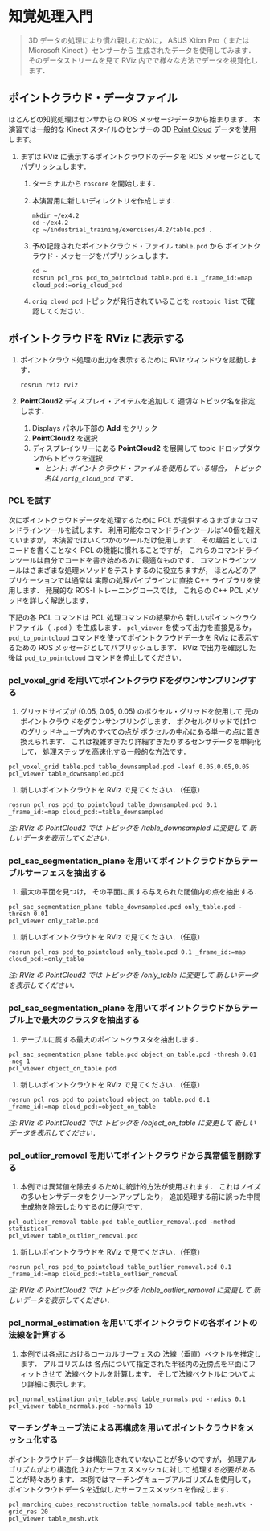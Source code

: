 # 知覚処理入門

> 3D データの処理により慣れ親しむために，
  ASUS Xtion Pro（ または Microsoft Kinect ）センサーから
  生成されたデータを使用してみます．
  そのデータストリームを見て
  RViz 内でで様々な方法でデータを視覚化します．


## ポイントクラウド・データファイル

ほとんどの知覚処理はセンサからの
ROS メッセージデータから始まります．
本演習では一般的な Kinect スタイルのセンサーの 3D
[Point Cloud](http://docs.ros.org/api/sensor_msgs/html/msg/PointCloud2.html)
データを使用します。

1. まずは RViz に表示するポイントクラウドのデータを
   ROS メッセージとしてパブリッシュします．

   1. ターミナルから `roscore` を開始します．

   1. 本演習用に新しいディレクトリを作成します．

      ```
      mkdir ~/ex4.2
      cd ~/ex4.2
      cp ~/industrial_training/exercises/4.2/table.pcd .
      ```

   1. 予め記録されたポイントクラウド・ファイル `table.pcd` から
      ポイントクラウド・メッセージをパブリッシュします．

      ```
      cd ~
      rosrun pcl_ros pcd_to_pointcloud table.pcd 0.1 _frame_id:=map cloud_pcd:=orig_cloud_pcd
      ```

   1. `orig_cloud_pcd` トピックが発行されていることを
      `rostopic list` で確認してください．


## ポイントクラウドを RViz に表示する

1. ポイントクラウド処理の出力を表示するために
   RViz ウィンドウを起動します．

   ```
   rosrun rviz rviz
   ```

1. **PointCloud2** ディスプレイ・アイテムを追加して
   適切なトピック名を指定します．

   1. Displays パネル下部の **Add** をクリック
   1. **PointCloud2** を選択
   1. ディスプレイツリーにある **PointCloud2** を展開して
      topic ドロップダウンからトピックを選択
      * _ヒント: ポイントクラウド・ファイルを使用している場合，
        トピック名は `/orig_cloud_pcd` です．_


### PCL を試す

次にポイントクラウドデータを処理するために
PCL が提供するさまざまなコマンドラインツールを試します．
利用可能なコマンドラインツールは140個を超えていますが，
本演習ではいくつかのツールだけ使用します．
その趣旨としてはコードを書くことなく PCL の機能に慣れることですが，
これらのコマンドラインツールは自分でコードを書き始めるのに最適なものです．
コマンドラインツールはさまざまな処理メソッドをテストするのに役立ちますが，
ほとんどのアプリケーションでは通常は
実際の処理パイプラインに直接 C++ ライブラリを使用します．
発展的な ROS-I トレーニングコースでは，
これらの C++ PCL メソッドを詳しく解説します．

下記の各 PCL コマンドは PCL 処理コマンドの結果から
新しいポイントクラウドファイル（ `.pcd` ）を生成します．
`pcl_viewer` を使って出力を直接見るか，
`pcd_to_pointcloud` コマンドを使ってポイントクラウドデータを
RViz に表示するための ROS メッセージとしてパブリッシュします．
RViz で出力を確認した後は `pcd_to_pointcloud` コマンドを停止してください．


### pcl_voxel_grid を用いてポイントクラウドをダウンサンプリングする

1. グリッドサイズが (0.05, 0.05, 0.05) のボクセル・グリッドを使用して
   元のポイントクラウドをダウンサンプリングします．
   ボクセルグリッドでは1つのグリッドキューブ内のすべての点が
   ボクセルの中心にある単一の点に置き換えられます．
   これは複雑すぎたり詳細すぎたりするセンサデータを単純化して，
   処理ステップを高速化する一般的な方法です．

  ```
  pcl_voxel_grid table.pcd table_downsampled.pcd -leaf 0.05,0.05,0.05
  pcl_viewer table_downsampled.pcd
  ```

1. 新しいポイントクラウドを
   RViz で見てください．（任意）

  ```
  rosrun pcl_ros pcd_to_pointcloud table_downsampled.pcd 0.1 _frame_id:=map cloud_pcd:=table_downsampled
  ```

  _注: RViz の PointCloud2 では
      トピックを */table_downsampled* に変更して
      新しいデータを表示してください．_


### pcl_sac_segmentation_plane を用いてポイントクラウドからテーブルサーフェスを抽出する

1. 最大の平面を見つけ，
   その平面に属する与えられた閾値内の点を抽出する．

  ```
  pcl_sac_segmentation_plane table_downsampled.pcd only_table.pcd -thresh 0.01
  pcl_viewer only_table.pcd
  ```

1. 新しいポイントクラウドを
   RViz で見てください．（任意）

  ```
  rosrun pcl_ros pcd_to_pointcloud only_table.pcd 0.1 _frame_id:=map cloud_pcd:=only_table
  ```

  _注: RViz の PointCloud2 では
    トピックを */only_table* に変更して
    新しいデータを表示してください．_


### pcl_sac_segmentation_plane を用いてポイントクラウドからテーブル上で最大のクラスタを抽出する

1. テーブルに属する最大のポイントクラスタを抽出します．

  ```
  pcl_sac_segmentation_plane table.pcd object_on_table.pcd -thresh 0.01 -neg 1
  pcl_viewer object_on_table.pcd
  ```

1. 新しいポイントクラウドを
   RViz で見てください．（任意）

  ```
  rosrun pcl_ros pcd_to_pointcloud object_on_table.pcd 0.1 _frame_id:=map cloud_pcd:=object_on_table
  ```

  _注: RViz の PointCloud2 では
    トピックを */object_on_table* に変更して
    新しいデータを表示してください．_


### pcl_outlier_removal を用いてポイントクラウドから異常値を削除する

1. 本例では異常値を除去するために統計的方法が使用されます．
   これはノイズの多いセンサデータをクリーンアップしたり，
   追加処理する前に誤った中間生成物を除去したりするのに便利です．

  ```
  pcl_outlier_removal table.pcd table_outlier_removal.pcd -method statistical
  pcl_viewer table_outlier_removal.pcd
  ```

1. 新しいポイントクラウドを
   RViz で見てください．（任意）

  ```
  rosrun pcl_ros pcd_to_pointcloud table_outlier_removal.pcd 0.1 _frame_id:=map cloud_pcd:=table_outlier_removal
  ```

  _注: RViz の PointCloud2 では
    トピックを */table_outlier_removal* に変更して
    新しいデータを表示してください．_


### pcl_normal_estimation を用いてポイントクラウドの各ポイントの法線を計算する

1. 本例では各点におけるローカルサーフェスの
   法線（垂直）ベクトルを推定します．
   アルゴリズムは
   各点について指定された半径内の近傍点を平面にフィットさせて
   法線ベクトルを計算します．
   そして法線ベクトルについてより詳細に表示します。

  ```
  pcl_normal_estimation only_table.pcd table_normals.pcd -radius 0.1
  pcl_viewer table_normals.pcd -normals 10
  ```


### マーチングキューブ法による再構成を用いてポイントクラウドをメッシュ化する

ポイントクラウドデータは構造化されていないことが多いのですが，
処理アルゴリズムがより構造化されたサーフェスメッシュに対して
処理する必要があることが時々あります．
本例ではマーチングキューブアルゴリズムを使用して，
ポイントクラウドデータを近似したサーフェスメッシュを作成します．

  ```
  pcl_marching_cubes_reconstruction table_normals.pcd table_mesh.vtk -grid_res 20
  pcl_viewer table_mesh.vtk
  ```
